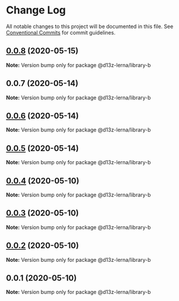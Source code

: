 # Change Log

All notable changes to this project will be documented in this file.
See [Conventional Commits](https://conventionalcommits.org) for commit guidelines.

## [0.0.8](https://github.com/dvelasquez/d13z-lerna/compare/@d13z-lerna/library-b@0.0.7...@d13z-lerna/library-b@0.0.8) (2020-05-15)

**Note:** Version bump only for package @d13z-lerna/library-b





## 0.0.7 (2020-05-14)

**Note:** Version bump only for package @d13z-lerna/library-b





## [0.0.6](https://github.com/dvelasquez/d13z-lerna/compare/@d13z-lerna/library-b@0.0.5...@d13z-lerna/library-b@0.0.6) (2020-05-14)

**Note:** Version bump only for package @d13z-lerna/library-b





## [0.0.5](https://github.com/dvelasquez/d13z-lerna/compare/@d13z-lerna/library-b@0.0.4...@d13z-lerna/library-b@0.0.5) (2020-05-14)

**Note:** Version bump only for package @d13z-lerna/library-b





## [0.0.4](https://github.com/dvelasquez/d13z-lerna/compare/@d13z-lerna/library-b@0.0.3...@d13z-lerna/library-b@0.0.4) (2020-05-10)

**Note:** Version bump only for package @d13z-lerna/library-b





## [0.0.3](https://github.com/dvelasquez/d13z-lerna/compare/@d13z-lerna/library-b@0.0.2...@d13z-lerna/library-b@0.0.3) (2020-05-10)

**Note:** Version bump only for package @d13z-lerna/library-b





## [0.0.2](https://github.com/dvelasquez/d13z-lerna/compare/@d13z-lerna/library-b@0.0.1...@d13z-lerna/library-b@0.0.2) (2020-05-10)

**Note:** Version bump only for package @d13z-lerna/library-b





## 0.0.1 (2020-05-10)

**Note:** Version bump only for package @d13z-lerna/library-b
